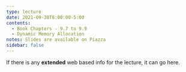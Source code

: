 ```yaml
---
type: lecture
date: 2021-09-30T8:00:00-5:00
contents:
  - Book Chapters - 9.7 to 9.9
  - Dynamic Memory Allocation
notes: Slides are available on Piazza 
sidebar: false
---
```


If there is any **extended** web based info for the lecture, it can go here.